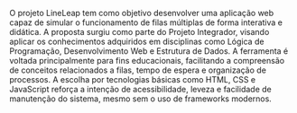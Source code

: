 O projeto LineLeap tem como objetivo desenvolver uma aplicação web capaz de simular o funcionamento de filas múltiplas de forma interativa e didática. A proposta surgiu como parte do Projeto Integrador, visando aplicar os conhecimentos adquiridos em disciplinas como Lógica de Programação, Desenvolvimento Web e Estrutura de Dados.
A ferramenta é voltada principalmente para fins educacionais, facilitando a compreensão de conceitos relacionados a filas, tempo de espera e organização de processos. A escolha por tecnologias básicas como HTML, CSS e JavaScript reforça a intenção de acessibilidade, leveza e facilidade de manutenção do sistema, mesmo sem o uso de frameworks modernos.
